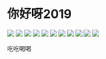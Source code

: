 # 你好呀2019

![](img/cf2379ab-b878-419c-872e-639cdb86e473.jpg)
![](img/4a6dd532-a64f-4bf5-9935-28eb17db5436.jpg)
![](img/0b05adcd-81e1-4fc5-8de2-a6b5bf3c8923.jpg)
![](img/adb1de63-39f9-4c68-ab16-9104b1b69d14.jpg)
![](img/b82f6915-1857-4013-bdb6-365d5ffb23b7.jpg)
![](img/2685aa05-4bac-4273-96a5-d90c629bcc41.jpg)
![](img/c00b099c-5610-4744-9817-c1104697f440.jpg)
![](img/6dadef2e-ca18-4fa9-b6ac-c5cc17f40b82.jpg)
![](img/33421f86-a52e-4461-91b1-37f4069d7780.jpg)
![](img/617e7e38-15b6-4e51-aa54-be59834196b5.jpg)
![](img/9f67f293-ed12-426e-828d-44b7970e00b4.jpg)

吃吃喝喝